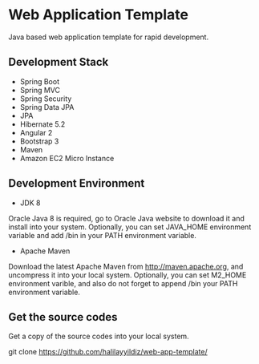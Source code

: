 Web Application Template
=============

Java based web application template for rapid development.


Development Stack
-----------------------
- Spring Boot
- Spring MVC
- Spring Security
- Spring Data JPA
- JPA
- Hibernate 5.2
- Angular 2
- Bootstrap 3
- Maven 
- Amazon EC2 Micro Instance

 

Development Environment
-----------------------

- JDK 8

Oracle Java 8 is required, go to Oracle Java website to download it and install into your system.
Optionally, you can set JAVA_HOME environment variable and add <JDK installation dir>/bin in your PATH environment variable.

- Apache Maven

Download the latest Apache Maven from http://maven.apache.org, and uncompress it into your local system.
Optionally, you can set M2_HOME environment varible, and also do not forget to append <Maven Installation dir>/bin your PATH environment variable.


Get the source codes
-------------------
Get a copy of the source codes into your local system.

git clone https://github.com/halilayyildiz/web-app-template/


